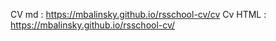 CV md : https://mbalinsky.github.io/rsschool-cv/cv
Cv HTML : https://mbalinsky.github.io/rsschool-cv/
